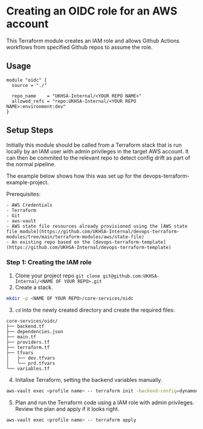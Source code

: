 # Creating an OIDC role for an AWS account

This Terraform module creates an IAM role and allows Github Actions workflows from specified Github repos to assume the role. 

## Usage

```hcl
module "oidc" {
  source = "./"

  repo_name    = "UKHSA-Internal/<YOUR REPO NAME>"
  allowed_refs = "repo:UKHSA-Internal/<YOUR REPO NAME>:environment:dev"
}
```

## Setup Steps

Initially this module should be called from a Terraform stack that is run locally by an IAM user with admin privileges in the target AWS account. It can then be commited to the relevant repo to detect config drift as part of the normal pipeline.

The example below shows how this was set up for the devops-terraform-example-project.

Prerequisites:

    - AWS Credentials
    - Terraform
    - Git
    - aws-vault
    - AWS state file resources already provisioned using the [AWS state file module](https://github.com/UKHSA-Internal/devops-terraform-modules/tree/main/terraform-modules/aws/state-file)
    - An existing repo based on the [devops-terraform-template](https://github.com/UKHSA-Internal/devops-terraform-template)

### Step 1: Creating the IAM role

1. Clone your project repo `git clone git@github.com:UKHSA-Internal/<NAME OF YOUR REPO>.git`
2. Create a stack.
```bash
mkdir -p <NAME OF YOUR REPO>/core-services/oidc
```
3. `cd` into the newly created directory and create the required files:
```
core-services/oidc/
├── backend.tf
├── dependencies.json
├── main.tf
├── providers.tf
├── terraform.tf
├── tfvars
│   ├── dev.tfvars
│   └── prd.tfvars
└── variables.tf
```
4. Initalise Terraform, setting the backend variables manually.
```bash
aws-vault exec <profile name> -- terraform init -backend-config=dynamodb_table=<dynamodb table name> -backend-config=bucket=<bucket name> -backend-config=key=<backend key>
```
5. Plan and run the Terraform code using a IAM role with admin privileges. Review the plan and apply if it looks right.
```bash
aws-vault exec <profile name> -- terraform apply
```
